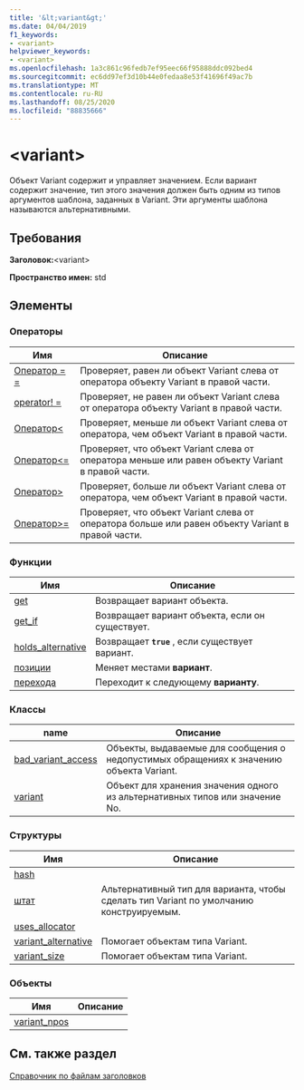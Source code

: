 ```yaml
---
title: '&lt;variant&gt;'
ms.date: 04/04/2019
f1_keywords:
- <variant>
helpviewer_keywords:
- <variant>
ms.openlocfilehash: 1a3c861c96fedb7ef95eec66f95888ddc092bed4
ms.sourcegitcommit: ec6dd97ef3d10b44e0fedaa8e53f41696f49ac7b
ms.translationtype: MT
ms.contentlocale: ru-RU
ms.lasthandoff: 08/25/2020
ms.locfileid: "88835666"
---
```

# <a name="ltvariantgt"></a>&lt;variant&gt;

Объект Variant содержит и управляет значением. Если вариант содержит значение, тип этого значения должен быть одним из типов аргументов шаблона, заданных в Variant. Эти аргументы шаблона называются альтернативными.

## <a name="requirements"></a>Требования

**Заголовок:**\<variant>

**Пространство имен:** std

## <a name="members"></a>Элементы

### <a name="operators"></a>Операторы

|Имя|Описание|
|-|-|
|[Оператор = =](../standard-library/forward-list-operators.md#op_eq_eq)|Проверяет, равен ли объект Variant слева от оператора объекту Variant в правой части.|
|[operator! =](../standard-library/forward-list-operators.md#op_neq)|Проверяет, не равен ли объект Variant слева от оператора объекту Variant в правой части.|
|[Оператор<](../standard-library/forward-list-operators.md#op_lt)|Проверяет, меньше ли объект Variant слева от оператора, чем объект Variant в правой части.|
|[Оператор<=](../standard-library/forward-list-operators.md#op_lt_eq)|Проверяет, что объект Variant слева от оператора меньше или равен объекту Variant в правой части.|
|[Оператор>](../standard-library/forward-list-operators.md#op_gt)|Проверяет, больше ли объект Variant слева от оператора, чем объект Variant в правой части.|
|[Оператор>=](../standard-library/forward-list-operators.md#op_lt_eq)|Проверяет, что объект Variant слева от оператора больше или равен объекту Variant в правой части.|

### <a name="functions"></a>Функции

|Имя|Описание|
|-|-|
|[get](../standard-library/variant-functions.md#get)|Возвращает вариант объекта.|
|[get_if](../standard-library/variant-functions.md#get_if)|Возвращает вариант объекта, если он существует.|
|[holds_alternative](../standard-library/variant-functions.md#holds_alternative)|Возвращает **`true`** , если существует вариант.|
|[позиции](../standard-library/variant-functions.md#swap)|Меняет местами **вариант**.|
|[перехода](../standard-library/variant-functions.md#visit)|Переходит к следующему **варианту**.|

### <a name="classes"></a>Классы

|name|Описание|
|-|-|
|[bad_variant_access](../standard-library/bad-variant-access-class.md)|Объекты, выдаваемые для сообщения о недопустимых обращениях к значению объекта Variant.|
|[variant](../standard-library/variant.md)|Объект для хранения значения одного из альтернативных типов или значение No.|

### <a name="structs"></a>Структуры

|Имя|Описание|
|-|-|
|[hash](../standard-library/hash-structure.md)||
|[штат](../standard-library/monostate-structure.md)|Альтернативный тип для варианта, чтобы сделать тип Variant по умолчанию конструируемым.|
|[uses_allocator](../standard-library/uses-allocator-structure.md)||
|[variant_alternative](../standard-library/variant-alternative-structure.md)|Помогает объектам типа Variant.|
|[variant_size](../standard-library/variant-size-structure.md)|Помогает объектам типа Variant.|

### <a name="objects"></a>Объекты

|Имя|Описание|
|-|-|
|[variant_npos](../standard-library/variant-functions.md#variant_npos)||

## <a name="see-also"></a>См. также раздел

[Справочник по файлам заголовков](../standard-library/cpp-standard-library-header-files.md)
